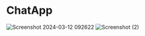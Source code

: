 # ChatApp

![Screenshot 2024-03-12 092622](https://github.com/user-attachments/assets/9849ff14-50c9-433b-8db5-d6c91f116611)
![Screenshot (2)](https://github.com/user-attachments/assets/2ea1dae3-a442-4035-a1d6-20bb830e71d9)
